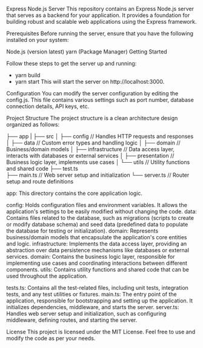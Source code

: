 
Express Node.js Server
This repository contains an Express Node.js server that serves as a backend for your application. It provides a foundation for building robust and scalable web applications using the Express framework.

Prerequisites
Before running the server, ensure that you have the following installed on your system:

Node.js (version latest)
yarn (Package Manager)
Getting Started

Follow these steps to get the server up and running:
- yarn build
- yarn start
This will start the server on http://localhost:3000.

Configuration
You can modify the server configuration by editing the config.js. This file contains various settings such as port number, database connection details, API keys, etc.

Project Structure
The project structure is a clean architecture design organized as follows:

├── app
|   ├── src
│     ├── config       // Handles HTTP requests and responses
│     ├── data            // Custom error types and handling logic
│     ├── domain            // Business/domain models
│     ├── infrastructure      // Data access layer, interacts with databases or external services
│     ├── presentation          // Business logic layer, implements use cases
│     └── utils             // Utility functions and shared code
├── test.ts   
├── main.ts             // Web server setup and initialization
└── server.ts             // Router setup and route definitions

app: This directory contains the core application logic.

config: Holds configuration files and environment variables. It allows the application's settings to be easily modified without changing the code.
data: Contains files related to the database, such as migrations (scripts to create or modify database schema) and seed data (predefined data to populate the database for testing or initialization).
domain: Represents business/domain models that encapsulate the application's core entities and logic.
infrastructure: Implements the data access layer, providing an abstraction over data persistence mechanisms like databases or external services.
domain: Contains the business logic layer, responsible for implementing use cases and coordinating interactions between different components.
utils: Contains utility functions and shared code that can be used throughout the application.

tests.ts: Contains all the test-related files, including unit tests, integration tests, and any test utilities or fixtures.
main.ts: The entry point of the application, responsible for bootstrapping and setting up the application. It initializes dependencies, middleware, and starts the server.
server.ts: Handles web server setup and initialization, such as configuring middleware, defining routes, and starting the server.


License
This project is licensed under the MIT License. Feel free to use and modify the code as per your needs.
